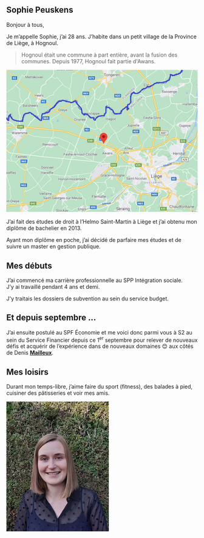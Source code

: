 <link rel="stylesheet" href="S2.css">
<link rel="stylesheet" href="foghorn2.css">

## Sophie Peuskens 

Bonjour à tous,

Je m’appelle Sophie, j’ai 28 ans. J’habite dans un petit village de la Province de Liège, à Hognoul. 

> Hognoul était une commune à part entière, avant la fusion des communes. Depuis 1977, Hognoul fait partie d'Awans.

![](Hognoul.png)

J’ai fait des études de droit à l’Helmo Saint-Martin à Liège et j’ai obtenu mon diplôme de bachelier en 2013. 

Ayant mon diplôme en poche, j’ai décidé de parfaire mes études et de suivre un master en gestion publique.

## Mes débuts

J’ai commencé ma carrière professionnelle au SPP Intégration sociale.  
J’y ai travaillé pendant 4 ans et demi. 

J'y traitais les dossiers de subvention au sein du service budget. 

## Et depuis septembre ...

J’ai ensuite postulé au SPF &Eacute;conomie et me voici donc parmi vous à S2 au sein du Service Financier depuis ce 1<sup>er</sup> septembre pour relever de nouveaux défis et acquérir de l’expérience dans de nouveaux domaines 😊 aux côtés de Denis [**Mailleux**](https://newdevprojects.github.io/publicinfo/S2/Denis_Mailleux.html).

## Mes loisirs

Durant mon temps-libre, j’aime faire du sport (fitness), des balades à pied, cuisiner des pâtisseries et voir mes amis.

![](Sophie_Peuskens.png)